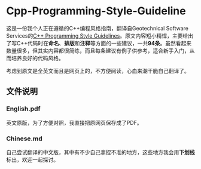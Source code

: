 # Cpp-Programming-Style-Guideline
这是一份我个人正在遵循的C++编程风格指南，翻译自Geotechnical Software Services的[C++ Programming Style Guidelines](http://www.geosoft.no/development/cppstyle.html)。原文内容短小精悍，主要给出了写C++代码时在**命名**、**排版**和**注释**等方面的一些建议，一共**94条**。虽然看起来数量很多，但其实内容都很简练，而且每条建议有例子供参考，适合新手入门，从而培养良好的代码风格。

考虑到原文是全英文而且是网页上的，不方便阅读，心血来潮干脆自己翻译了。

## 文件说明

### English.pdf

英文原版，为了方便对照，我直接把原网页保存成了PDF。

### Chinese.md

自己尝试翻译的中文版，其中有不少自己拿捏不准的地方，这些地方我会用**下划线**标出，欢迎一起探讨。

